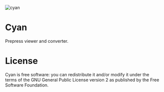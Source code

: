 ![cyan](https://github.com/olear/cyan/raw/master/cyan-header.png)
# Cyan
Prepress viewer and converter.

# License
Cyan is free software: you can redistribute it and/or modify it under the terms of the GNU General Public License version 2 as published by the Free Software Foundation.
